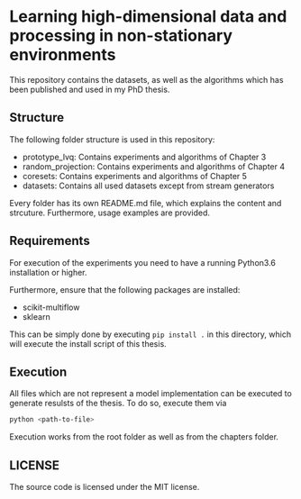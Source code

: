 # Learning high-dimensional data and processing in non-stationary environments
This repository contains the datasets, as well as the algorithms which has
been published and used in my PhD thesis.

## Structure
The following folder structure is used in this repository:

- prototype_lvq: Contains experiments and algorithms of Chapter 3
- random_projection: Contains experiments and algorithms of Chapter 4
- coresets: Contains experiments and algorithms of Chapter 5
- datasets: Contains all used datasets except from stream generators

Every folder has its own README.md file, which explains the content and strcuture.
Furthermore, usage examples are provided.

## Requirements
For execution of the experiments you need to have a running Python3.6 installation or higher.

Furthermore, ensure that the following packages are installed:

- scikit-multiflow
- sklearn

This can be simply done by executing `pip install .` in this directory, which will
execute the install script of this thesis.

## Execution
All files which are not represent a model implementation can be executed to generate resulsts
of the thesis. To do so, execute them via

```bash
python <path-to-file>
```

Execution works from the root folder as well as from the chapters folder.

## LICENSE
The source code is licensed under the MIT license.